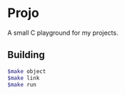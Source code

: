 # Projo

A small C playground for my projects.

## Building

```bash
$make object
$make link
$make run
```
